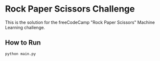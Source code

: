 # Rock Paper Scissors Challenge

This is the solution for the freeCodeCamp "Rock Paper Scissors" Machine Learning challenge.

## How to Run
```bash
python main.py
